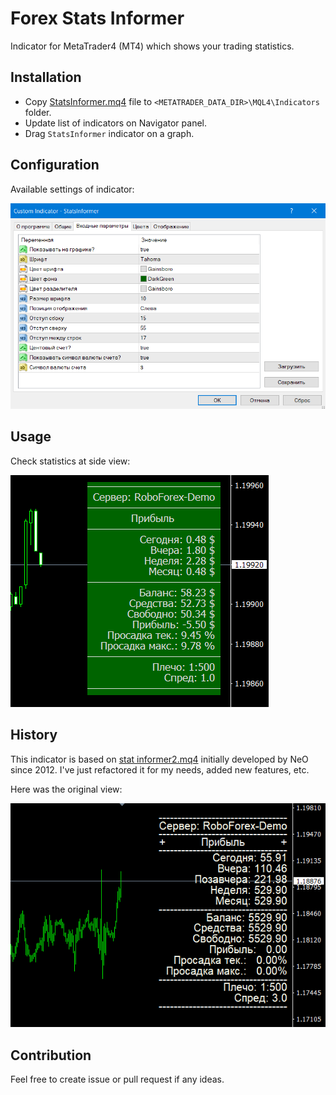 # Forex Stats Informer
Indicator for MetaTrader4 (MT4) which shows your trading statistics.

## Installation
- Copy [StatsInformer.mq4](StatsInformer.mq4) file to `<METATRADER_DATA_DIR>\MQL4\Indicators` folder.
- Update list of indicators on Navigator panel.
- Drag `StatsInformer` indicator on a graph.

## Configuration
Available settings of indicator:

![config](releases/1.3/StatsInformer_config.png)

## Usage
Check statistics at side view:

![config](releases/1.5/StatsInformer_view.png)

## History
This indicator is based on [stat informer2.mq4](releases/1.0/stat&#32;informer2.mq4) initially developed by NeO since 2012.
I've just refactored it for my needs, added new features, etc.

Here was the original view:

![stat informer2](releases/1.0/stat&#32;informer2_view.png)

## Contribution
Feel free to create issue or pull request if any ideas.
